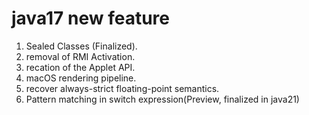 # java17 new feature
1. Sealed Classes (Finalized).
2. removal of RMI Activation.
3. recation of the Applet API.
4. macOS rendering pipeline.
5. recover always-strict floating-point semantics.
6. Pattern matching in switch expression(Preview, finalized in java21)